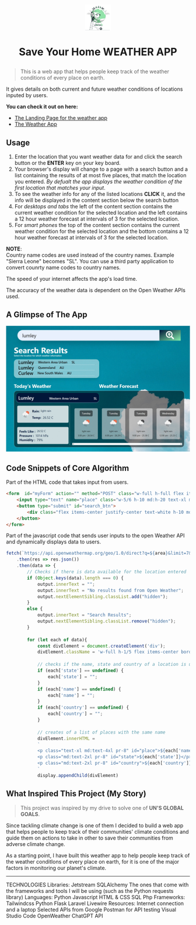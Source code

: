 <p align="center">
  <img src="./assets/img/logo.svg" alt="Logo" width=70>
</p>

# <p align="center">Save Your Home WEATHER APP</p>

> This is a web app that helps people keep track of the weather conditions of every place on earth.

It gives details on both current and future weather conditions of locations inputed by users.

__You can check it out on here:__
* [The Landing Page for the weather app](https://moonlit-haupia-4f486e.netlify.app "landing page")
* [The Weather App](https://lustrous-piroshki-2a1d02.netlify.app "save your home weather app")

## Usage

1. Enter the location that you want weather data for and click the search button or the **ENTER** key on your key board.
2. Your browser's display will change to a page with a search button and a list containing the results of at most five places, that match the location you entered. _By defualt the app displays the weather condition of the first location that matches your input_.
3. To see the weather info for any of the listed locations **CLICK** it, and the info will be displayed in the content section below the search button
4. For _desktops and tabs_ the left of the content section contains the current weather condition for the selected location and the left contains a 12 hour weather forecast at intervals of 3 for the selected location.
5. For _smart phones_ the top of the content section contains the current weather condition for the selected location and the bottom contains a 12 hour weather forecast at intervals of 3 for the selected location.
   
**NOTE**: <br>
Country name codes are used instead of the country names. Example "Sierra Leone" becomes "SL". You can use a third party application to convert counrty name codes to country names.

The speed of your internet affects the app's load time.

The accuracy of the weather data is dependent on the Open Weather APIs used.

## A Glimpse of The App

![Weather App at work](assets/img/app_img.jpeg)

## Code Snippets of Core Algorithm

Part of the HTML code that takes input from users.
```html
<form  id="myForm" action="" method="POST" class="w-full h-full flex items-center justify-center">
    <input type="text" name="place" class="w-5/6 h-10 md:h-20 text-xl md:text-4xl p-4 pl-5 md:pl-9 focus:outline-green-400 shadow-2xl" placeholder="Enter the region or area">
    <button type="submit" id="search_btn">
        <div class="flex items-center justify-center text-white h-10 md:h-20 w-20 md:w-40 bg-gradient-to-br from-oxford_blue to-green-300"><img src="../assets/img/search-location.svg" alt="search" class="w-8 h-8 md:h-16 md:w-16"></div>
    </button>
</form>
```

Part of the javascript code that sends user inputs to the open Weather API and dynamically displays data to users.
```javascript
fetch(`https://api.openweathermap.org/geo/1.0/direct?q=${area}&limit=7&appid=${API}`)
    .then(res => res.json())
    .then(data => {
        // Checks if there is data available for the location entered
        if (Object.keys(data).length === 0) {
            output.innerText = "";
            output.innerText = "No results found from Open Weather";
            output.nextElementSibling.classList.add("hidden");
        }
        else {
            output.innerText = "Search Results";
            output.nextElementSibling.classList.remove("hidden");
        }

        for (let each of data){
            const divElement = document.createElement('div');
            divElement.className = 'w-full h-1/5 flex items-center border-b border-white hover:cursor-pointer';

            // checks if the name, state and country of a location is undefined
            if (each['state'] == undefined) {
                each['state'] = "";
            }
            if (each['name'] == undefined) {
                each['name'] = "";
            }
            if (each['country'] == undefined) {
                each['country'] = "";
            }
            
            // creates of a list of places with the same name
            divElement.innerHTML = 
            `
            <p class="text-xl md:text-4xl pr-8" id="place">${each['name']}</p>
            <p class="md:text-2xl pr-8" id="state">${each['state']}</p>
            <p class="md:text-2xl pr-8" id="country">${each['country']}</p>
            `
            display.appendChild(divElement)
```

## What Inspired This Project (My Story)

>This project was inspired by my drive to solve one of __UN'S GLOBAL GOALS__. 

Since tackling climate change is one of them I decided to build a web app that helps people to keep track of their communities' climate conditions and guide them on actions to take in other to save their communities from adverse climate change. 

As a starting point, I have built this weather app to help people keep track of the weather conditIons of every place on earth, for it is one of the major factors in monitoring our planet's climate.




___
TECHNOLOGIES
Libraries:
Jetstream
SQLAlchemy
The ones that come with the frameworks and tools I will be using (such as the Python requests library)
Languages:
Python
Javascript
HTML & CSS
SQL
Php
Frameworks:
Tailwindcss
Python Flask
Laravel
Livewire
Resources:
Internet connection and a laptop
Selected APIs from Google
Postman for API testing
Visual Studio Code
OpenWeather
ChatGPT API
